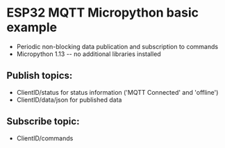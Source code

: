 # ESP32 MQTT Micropython basic example 
- Periodic non-blocking data publication and subscription to commands
- Micropython 1.13 -- no additional libraries installed
## Publish topics: 
- ClientID/status for status information ('MQTT Connected' and 'offline')
- ClientID/data/json for published data

## Subscribe topic:
- ClientID/commands

 
